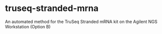 # truseq-stranded-mrna
An automated method for the TruSeq Stranded mRNA kit on the Agilent NGS Workstation (Option B) 
